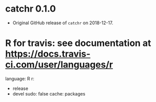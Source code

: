 # catchr 0.1.0

* Original GitHub release of `catchr` on 2018-12-17. 


# R for travis: see documentation at https://docs.travis-ci.com/user/languages/r

language: R
r:
  - release
  - devel
sudo: false
cache: packages